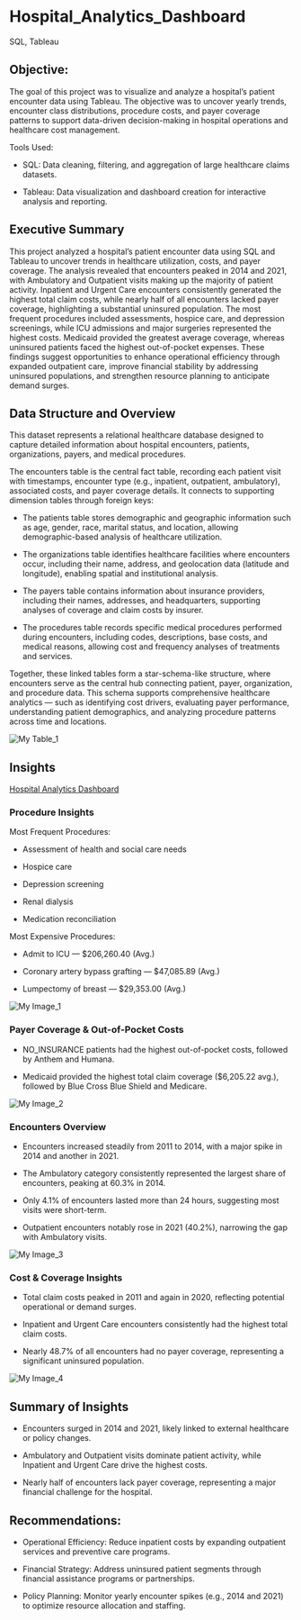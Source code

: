 # Hospital_Analytics_Dashboard
SQL, Tableau


## Objective:
The goal of this project was to visualize and analyze a hospital’s patient encounter data using Tableau. The objective was to uncover yearly trends, encounter class distributions, procedure costs, and payer coverage patterns to support data-driven decision-making in hospital operations and healthcare cost management.

Tools Used:

- SQL: Data cleaning, filtering, and aggregation of large healthcare claims datasets.

- Tableau: Data visualization and dashboard creation for interactive analysis and reporting.

## Executive Summary

This project analyzed a hospital’s patient encounter data using SQL and Tableau to uncover trends in healthcare utilization, costs, and payer coverage. The analysis revealed that encounters peaked in 2014 and 2021, with Ambulatory and Outpatient visits making up the majority of patient activity. Inpatient and Urgent Care encounters consistently generated the highest total claim costs, while nearly half of all encounters lacked payer coverage, highlighting a substantial uninsured population. The most frequent procedures included assessments, hospice care, and depression screenings, while ICU admissions and major surgeries represented the highest costs. Medicaid provided the greatest average coverage, whereas uninsured patients faced the highest out-of-pocket expenses. These findings suggest opportunities to enhance operational efficiency through expanded outpatient care, improve financial stability by addressing uninsured populations, and strengthen resource planning to anticipate demand surges.

## Data Structure and Overview

This dataset represents a relational healthcare database designed to capture detailed information about hospital encounters, patients, organizations, payers, and medical procedures.

The encounters table is the central fact table, recording each patient visit with timestamps, encounter type (e.g., inpatient, outpatient, ambulatory), associated costs, and payer coverage details. It connects to supporting dimension tables through foreign keys:

- The patients table stores demographic and geographic information such as age, gender, race, marital status, and location, allowing demographic-based analysis of healthcare utilization.

- The organizations table identifies healthcare facilities where encounters occur, including their name, address, and geolocation data (latitude and longitude), enabling spatial and institutional analysis.

- The payers table contains information about insurance providers, including their names, addresses, and headquarters, supporting analyses of coverage and claim costs by insurer.

- The procedures table records specific medical procedures performed during encounters, including codes, descriptions, base costs, and medical reasons, allowing cost and frequency analyses of treatments and services.

Together, these linked tables form a star-schema-like structure, where encounters serve as the central hub connecting patient, payer, organization, and procedure data. This schema supports comprehensive healthcare analytics — such as identifying cost drivers, evaluating payer performance, understanding patient demographics, and analyzing procedure patterns across time and locations.

![My Table_1](images/Data_Diagram.png)


## Insights
[Hospital Analytics Dashboard](https://public.tableau.com/app/profile/sierra.brock/viz/Hospital_Analytics_Dashboard/Dashboard1?publish=yes)


### Procedure Insights

Most Frequent Procedures:

- Assessment of health and social care needs

- Hospice care

- Depression screening

- Renal dialysis

- Medication reconciliation

Most Expensive Procedures:

- Admit to ICU — $206,260.40 (Avg.)

- Coronary artery bypass grafting — $47,085.89 (Avg.)

- Lumpectomy of breast — $29,353.00 (Avg.)

![My Image_1](images/Chart1.png)

### Payer Coverage & Out-of-Pocket Costs

- NO_INSURANCE patients had the highest out-of-pocket costs, followed by Anthem and Humana.

- Medicaid provided the highest total claim coverage ($6,205.22 avg.), followed by Blue Cross Blue Shield and Medicare.

![My Image_2](images/Chart2.png)

### Encounters Overview

- Encounters increased steadily from 2011 to 2014, with a major spike in 2014 and another in 2021.

- The Ambulatory category consistently represented the largest share of encounters, peaking at 60.3% in 2014.

- Only 4.1% of encounters lasted more than 24 hours, suggesting most visits were short-term.

- Outpatient encounters notably rose in 2021 (40.2%), narrowing the gap with Ambulatory visits.

![My Image_3](images/Chart3.png)

### Cost & Coverage Insights

- Total claim costs peaked in 2011 and again in 2020, reflecting potential operational or demand surges.

- Inpatient and Urgent Care encounters consistently had the highest total claim costs.

- Nearly 48.7% of all encounters had no payer coverage, representing a significant uninsured population.

![My Image_4](images/Chart4.png)

## Summary of Insights

- Encounters surged in 2014 and 2021, likely linked to external healthcare or policy changes.

- Ambulatory and Outpatient visits dominate patient activity, while Inpatient and Urgent Care drive the highest costs.

- Nearly half of encounters lack payer coverage, representing a major financial challenge for the hospital.

## Recommendations: 

- Operational Efficiency: Reduce inpatient costs by expanding outpatient services and preventive care programs.

- Financial Strategy: Address uninsured patient segments through financial assistance programs or partnerships.

- Policy Planning: Monitor yearly encounter spikes (e.g., 2014 and 2021) to optimize resource allocation and staffing.
